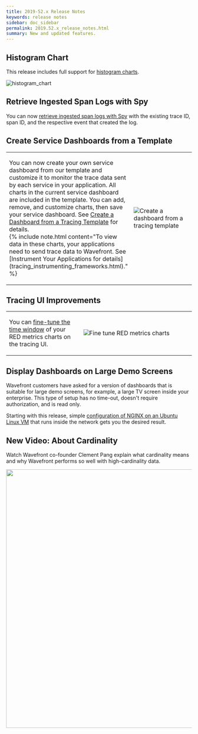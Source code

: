 ```yaml
---
title: 2019-52.x Release Notes
keywords: release notes
sidebar: doc_sidebar
permalink: 2019.52.x_release_notes.html
summary: New and updated features.
---
```



## Histogram Chart

This release includes full support for [histogram charts](ui_chart_reference.html#histogram-chart).

![histogram_chart](images/histogram_chart_v2.png)

## Retrieve Ingested Span Logs with Spy

You can now [retrieve ingested span logs with Spy](wavefront_monitoring_spy.html#get-ingested-span-logs-with-spy) with the existing trace ID, span ID, and the respective event that created the log.

## Create Service Dashboards from a Template

<table style="width: 100%;">
<tbody>
<tr>
<td width="40%">
<p>You can now create your own service dashboard from our template and customize it to monitor the trace data sent by each service in your application. All charts in the current service dashboard are included in the template. You can add, remove, and customize charts, then save your service dashboard. See <a href="ui_dashboards.html#create-a-dashboard-from-a-tracing-template">Create a Dashboard from a Tracing Template</a> for details.<br>
{% include note.html content="To view data in these charts, your applications need to send trace data to Wavefront. See [Instrument Your Applications for details](tracing_instrumenting_frameworks.html)." %}
</p></td>
<td width="60%"><img src="/images/create_tracing_template.png" alt="Create a dashboard from a tracing template"/></td>
</tr>
</tbody>
</table>

## Tracing UI Improvements

<table style="width: 100%;">
<tbody>
<tr>
<td width="40%">
<p>You can <a href="ui_examine_data.html#fine-tune-the-time-window">fine-tune the time window</a> of your RED metrics charts on the tracing UI.
</p></td>
<td width="60%"><img src="/images/tracing_fine_tune_RED_metrics_charts.png" alt="Fine tune RED metrics charts"/></td>
</tr>
</tbody>
</table>

## Display Dashboards on Large Demo Screens

Wavefront customers have asked for a version of dashboards that is suitable for large demo screens, for example, a large TV screen inside your enterprise. This type of setup has no time-out, doesn't require authorization, and is read only.

Starting with this release, simple [configuration of NGINX on an Ubuntu Linux VM](large_screen_display.html) that runs inside the network gets you the desired result.

## New Video: About Cardinality

Watch Wavefront co-founder Clement Pang explain what cardinality means and why Wavefront performs so well with high-cardinality data.

<p><a href="https://youtu.be/8wKPkrIiXKw"><img src="/images/v_cardinality.png" style="width: 700px;"/></a>
</p>
